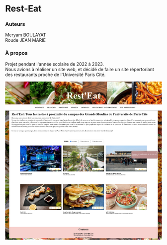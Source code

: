 # Rest-Eat

### Auteurs
Meryam BOULAYAT  
Roude JEAN MARIE  

### À propos
Projet pendant l'année scolaire de 2022 à 2023.  
Nous avions à réaliser un site web, et décidé de faire un site répertoriant des restaurants proche de l'Université Paris Cité.
  
![front-page](img/front.png)
